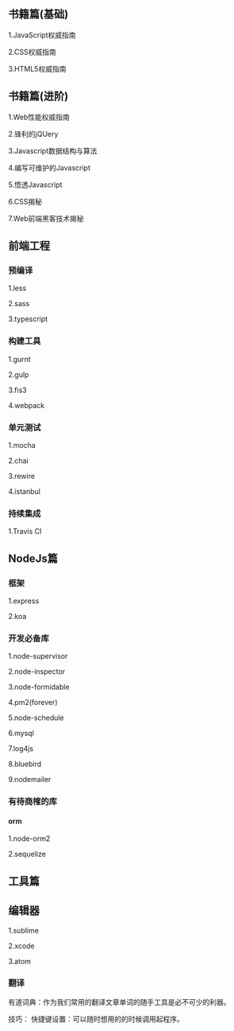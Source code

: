 ## 书籍篇(基础)
1.JavaScript权威指南

2.CSS权威指南

3.HTML5权威指南

## 书籍篇(进阶)
1.Web性能权威指南

2.锋利的jQUery

3.Javascript数据结构与算法

4.编写可维护的Javascript

5.悟透Javascript

6.CSS揭秘

7.Web前端黑客技术揭秘

## 前端工程
### 预编译
1.less

2.sass

3.typescript

### 构建工具
1.gurnt

2.gulp

3.fis3

4.webpack

### 单元测试
1.mocha

2.chai

3.rewire

4.istanbul

### 持续集成
1.Travis CI

## NodeJs篇

### 框架
1.express

2.koa

### 开发必备库
1.node-supervisor

2.node-inspector

3.node-formidable

4.pm2(forever)

5.node-schedule

6.mysql

7.log4js

8.bluebird

9.nodemailer

### 有待商榷的库

#### orm

1.node-orm2

2.sequelize

## 工具篇

## 编辑器
1.sublime

2.xcode

3.atom

### 翻译
有道词典：作为我们常用的翻译文章单词的随手工具是必不可少的利器。

技巧：
快捷键设置：可以随时想用的的时候调用起程序。
